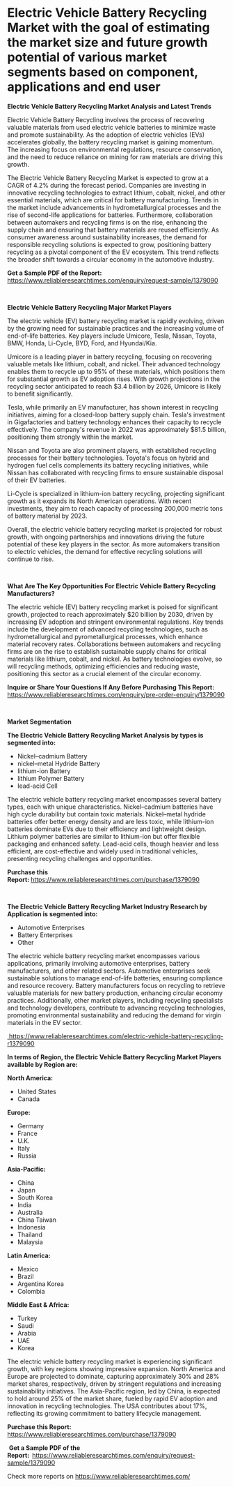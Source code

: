 <p><h1>Electric Vehicle Battery Recycling Market with the goal of estimating the market size and future growth potential of various market segments based on component, applications and end user</h1></p><p><strong>Electric Vehicle Battery Recycling Market Analysis and Latest Trends</strong></p>
<p><p>Electric Vehicle Battery Recycling involves the process of recovering valuable materials from used electric vehicle batteries to minimize waste and promote sustainability. As the adoption of electric vehicles (EVs) accelerates globally, the battery recycling market is gaining momentum. The increasing focus on environmental regulations, resource conservation, and the need to reduce reliance on mining for raw materials are driving this growth. </p><p>The Electric Vehicle Battery Recycling Market is expected to grow at a CAGR of 4.2% during the forecast period. Companies are investing in innovative recycling technologies to extract lithium, cobalt, nickel, and other essential materials, which are critical for battery manufacturing. Trends in the market include advancements in hydrometallurgical processes and the rise of second-life applications for batteries. Furthermore, collaboration between automakers and recycling firms is on the rise, enhancing the supply chain and ensuring that battery materials are reused efficiently. As consumer awareness around sustainability increases, the demand for responsible recycling solutions is expected to grow, positioning battery recycling as a pivotal component of the EV ecosystem. This trend reflects the broader shift towards a circular economy in the automotive industry.</p></p>
<p><strong>Get a Sample PDF of the Report:&nbsp;</strong> <a href="https://www.reliableresearchtimes.com/enquiry/request-sample/1379090?utm_campaign=3258&utm_medium=2&utm_source=Github&utm_content=ia&utm_term=09032025&utm_id=electric-vehicle-battery-recycling">https://www.reliableresearchtimes.com/enquiry/request-sample/1379090</a></p>
<p>&nbsp;</p>
<p><strong>Electric Vehicle Battery Recycling Major Market Players</strong></p>
<p><p>The electric vehicle (EV) battery recycling market is rapidly evolving, driven by the growing need for sustainable practices and the increasing volume of end-of-life batteries. Key players include Umicore, Tesla, Nissan, Toyota, BMW, Honda, Li-Cycle, BYD, Ford, and Hyundai/Kia. </p><p>Umicore is a leading player in battery recycling, focusing on recovering valuable metals like lithium, cobalt, and nickel. Their advanced technology enables them to recycle up to 95% of these materials, which positions them for substantial growth as EV adoption rises. With growth projections in the recycling sector anticipated to reach $3.4 billion by 2026, Umicore is likely to benefit significantly.</p><p>Tesla, while primarily an EV manufacturer, has shown interest in recycling initiatives, aiming for a closed-loop battery supply chain. Tesla's investment in Gigafactories and battery technology enhances their capacity to recycle effectively. The company's revenue in 2022 was approximately $81.5 billion, positioning them strongly within the market.</p><p>Nissan and Toyota are also prominent players, with established recycling processes for their battery technologies. Toyota's focus on hybrid and hydrogen fuel cells complements its battery recycling initiatives, while Nissan has collaborated with recycling firms to ensure sustainable disposal of their EV batteries.</p><p>Li-Cycle is specialized in lithium-ion battery recycling, projecting significant growth as it expands its North American operations. With recent investments, they aim to reach capacity of processing 200,000 metric tons of battery material by 2023.</p><p>Overall, the electric vehicle battery recycling market is projected for robust growth, with ongoing partnerships and innovations driving the future potential of these key players in the sector. As more automakers transition to electric vehicles, the demand for effective recycling solutions will continue to rise.</p></p>
<p>&nbsp;</p>
<p><strong>What Are The Key Opportunities For Electric Vehicle Battery Recycling Manufacturers?</strong></p>
<p><p>The electric vehicle (EV) battery recycling market is poised for significant growth, projected to reach approximately $20 billion by 2030, driven by increasing EV adoption and stringent environmental regulations. Key trends include the development of advanced recycling technologies, such as hydrometallurgical and pyrometallurgical processes, which enhance material recovery rates. Collaborations between automakers and recycling firms are on the rise to establish sustainable supply chains for critical materials like lithium, cobalt, and nickel. As battery technologies evolve, so will recycling methods, optimizing efficiencies and reducing waste, positioning this sector as a crucial element of the circular economy.</p></p>
<p><strong>Inquire or Share Your Questions If Any Before Purchasing This Report:</strong> <a href="https://www.reliableresearchtimes.com/enquiry/pre-order-enquiry/1379090?utm_campaign=3258&utm_medium=2&utm_source=Github&utm_content=ia&utm_term=09032025&utm_id=electric-vehicle-battery-recycling">https://www.reliableresearchtimes.com/enquiry/pre-order-enquiry/1379090</a></p>
<p>&nbsp;</p>
<p><strong>Market Segmentation</strong></p>
<p><strong>The Electric Vehicle Battery Recycling Market Analysis by types is segmented into:</strong></p>
<p><ul><li>Nickel–cadmium Battery</li><li>nickel–metal Hydride Battery</li><li>lithium-ion Battery</li><li>lithium Polymer Battery</li><li>lead-acid Cell</li></ul></p>
<p><p>The electric vehicle battery recycling market encompasses several battery types, each with unique characteristics. Nickel–cadmium batteries have high cycle durability but contain toxic materials. Nickel–metal hydride batteries offer better energy density and are less toxic, while lithium-ion batteries dominate EVs due to their efficiency and lightweight design. Lithium polymer batteries are similar to lithium-ion but offer flexible packaging and enhanced safety. Lead-acid cells, though heavier and less efficient, are cost-effective and widely used in traditional vehicles, presenting recycling challenges and opportunities.</p></p>
<p><strong>Purchase this Report:&nbsp;</strong><a href="https://www.reliableresearchtimes.com/purchase/1379090?utm_campaign=3258&utm_medium=2&utm_source=Github&utm_content=ia&utm_term=09032025&utm_id=electric-vehicle-battery-recycling">https://www.reliableresearchtimes.com/purchase/1379090</a></p>
<p>&nbsp;</p>
<p><strong>The Electric Vehicle Battery Recycling Market Industry Research by Application is segmented into:</strong></p>
<p><ul><li>Automotive Enterprises</li><li>Battery Enterprises</li><li>Other</li></ul></p>
<p><p>The electric vehicle battery recycling market encompasses various applications, primarily involving automotive enterprises, battery manufacturers, and other related sectors. Automotive enterprises seek sustainable solutions to manage end-of-life batteries, ensuring compliance and resource recovery. Battery manufacturers focus on recycling to retrieve valuable materials for new battery production, enhancing circular economy practices. Additionally, other market players, including recycling specialists and technology developers, contribute to advancing recycling technologies, promoting environmental sustainability and reducing the demand for virgin materials in the EV sector.</p></p>
<p><a href="https://www.reliableresearchtimes.com/electric-vehicle-battery-recycling-r1379090?utm_campaign=3258&utm_medium=2&utm_source=Github&utm_content=ia&utm_term=09032025&utm_id=electric-vehicle-battery-recycling">&nbsp;https://www.reliableresearchtimes.com/electric-vehicle-battery-recycling-r1379090</a></p>
<p><strong>In terms of Region, the Electric Vehicle Battery Recycling Market Players available by Region are:</strong></p>
<p>
    <p> <strong> North America: </strong>
        <ul>
            <li>United States</li>
            <li>Canada</li>
        </ul>
        </p> 
    <p> <strong> Europe: </strong>
        <ul>
            <li>Germany</li>
            <li>France</li>
            <li>U.K.</li>
            <li>Italy</li>
            <li>Russia</li>
        </ul>
        </p> 
    <p> <strong> Asia-Pacific: </strong>
        <ul>
            <li>China</li>
            <li>Japan</li>
            <li>South Korea</li>
            <li>India</li>
            <li>Australia</li>
            <li>China Taiwan</li>
            <li>Indonesia</li>
            <li>Thailand</li>
            <li>Malaysia</li>
        </ul>
        </p> 
    <p> <strong> Latin America: </strong>
        <ul>
            <li>Mexico</li>
            <li>Brazil</li>
            <li>Argentina Korea</li>
            <li>Colombia</li>
        </ul>
        </p> 
    <p> <strong> Middle East & Africa: </strong>
        <ul>
            <li>Turkey</li>
            <li>Saudi</li>
            <li>Arabia</li>
            <li>UAE</li>
            <li>Korea</li>
        </ul>
    </p>
    </p>
<p><p>The electric vehicle battery recycling market is experiencing significant growth, with key regions showing impressive expansion. North America and Europe are projected to dominate, capturing approximately 30% and 28% market shares, respectively, driven by stringent regulations and increasing sustainability initiatives. The Asia-Pacific region, led by China, is expected to hold around 25% of the market share, fueled by rapid EV adoption and innovation in recycling technologies. The USA contributes about 17%, reflecting its growing commitment to battery lifecycle management.</p></p>
<p><strong>Purchase this Report: </strong><a href="https://www.reliableresearchtimes.com/purchase/1379090?utm_campaign=3258&utm_medium=2&utm_source=Github&utm_content=ia&utm_term=09032025&utm_id=electric-vehicle-battery-recycling">https://www.reliableresearchtimes.com/purchase/1379090</a></p>
<p>&nbsp;<strong>Get a Sample PDF of the Report:&nbsp;&nbsp;</strong><a href="https://www.reliableresearchtimes.com/enquiry/request-sample/1379090?utm_campaign=3258&utm_medium=2&utm_source=Github&utm_content=ia&utm_term=09032025&utm_id=electric-vehicle-battery-recycling">https://www.reliableresearchtimes.com/enquiry/request-sample/1379090</a></p>
<p><strong></strong></p>
<p>Check more reports on <a href="https://www.reliableresearchtimes.com/?utm_campaign=3258&utm_medium=2&utm_source=Github&utm_content=ia&utm_term=09032025&utm_id=electric-vehicle-battery-recycling">https://www.reliableresearchtimes.com/</a></p>